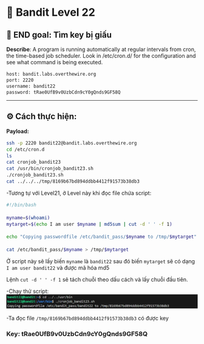 # 🎯 Bandit Level 22

## 📌 END goal: Tìm key bị giấu
**Describe**: A program is running automatically at regular intervals from cron, the time-based job scheduler. Look in /etc/cron.d/ for the configuration and see what command is being executed.


```
host: bandit.labs.overthewire.org
port: 2220
username: bandit22
password: tRae0UfB9v0UzbCdn9cY0gQnds9GF58Q

```
---

## ⚙️ Cách thực hiện:
**Payload:**
```bash
ssh -p 2220 bandit22@bandit.labs.overthewire.org
cd /etc/cron.d
ls
cat cronjob_bandit23
cat /usr/bin/cronjob_bandit23.sh
./cronjob_bandit23.sh
cat ../../../tmp/8169b67bd894ddbb4412f91573b38db3
```

-Tương tự với Level21, ở Level này khi đọc file chứa script:  
```bash
#!/bin/bash

myname=$(whoami)
mytarget=$(echo I am user $myname | md5sum | cut -d ' ' -f 1)

echo "Copying passwordfile /etc/bandit_pass/$myname to /tmp/$mytarget"

cat /etc/bandit_pass/$myname > /tmp/$mytarget
```

Ở script này sẽ lấy biến ```myname``` là ```bandit22``` sau đó biến ```mytarget``` sẽ có dạng ```I am user bandit22``` và được mã hóa md5

Lệnh ```cut -d ' ' -f 1``` sẽ tách chuỗi theo dấu cách và lấy chuỗi đầu tiên.   

-Chạy thử script:   
![alt text](./image/Level22.png)

-Ta đọc file ```/tmp/8169b67bd894ddbb4412f91573b38db3``` có được key

### Key: tRae0UfB9v0UzbCdn9cY0gQnds9GF58Q